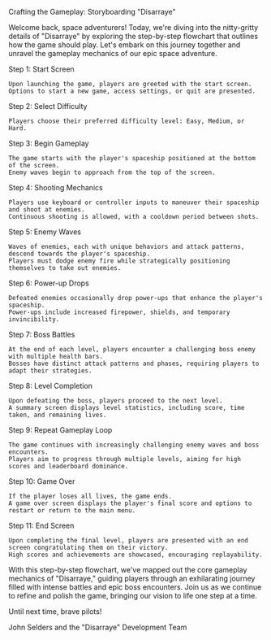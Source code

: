 Crafting the Gameplay: Storyboarding "Disarraye"

Welcome back, space adventurers! Today, we're diving into the nitty-gritty details of "Disarraye" by exploring the step-by-step flowchart that outlines how the game should play.
Let's embark on this journey together and unravel the gameplay mechanics of our epic space adventure.

Step 1: Start Screen

    Upon launching the game, players are greeted with the start screen.
    Options to start a new game, access settings, or quit are presented.

Step 2: Select Difficulty

    Players choose their preferred difficulty level: Easy, Medium, or Hard.

Step 3: Begin Gameplay

    The game starts with the player's spaceship positioned at the bottom of the screen.
    Enemy waves begin to approach from the top of the screen.

Step 4: Shooting Mechanics

    Players use keyboard or controller inputs to maneuver their spaceship and shoot at enemies.
    Continuous shooting is allowed, with a cooldown period between shots.

Step 5: Enemy Waves

    Waves of enemies, each with unique behaviors and attack patterns, descend towards the player's spaceship.
    Players must dodge enemy fire while strategically positioning themselves to take out enemies.

Step 6: Power-up Drops

    Defeated enemies occasionally drop power-ups that enhance the player's spaceship.
    Power-ups include increased firepower, shields, and temporary invincibility.

Step 7: Boss Battles

    At the end of each level, players encounter a challenging boss enemy with multiple health bars.
    Bosses have distinct attack patterns and phases, requiring players to adapt their strategies.

Step 8: Level Completion

    Upon defeating the boss, players proceed to the next level.
    A summary screen displays level statistics, including score, time taken, and remaining lives.

Step 9: Repeat Gameplay Loop

    The game continues with increasingly challenging enemy waves and boss encounters.
    Players aim to progress through multiple levels, aiming for high scores and leaderboard dominance.

Step 10: Game Over

    If the player loses all lives, the game ends.
    A game over screen displays the player's final score and options to restart or return to the main menu.

Step 11: End Screen

    Upon completing the final level, players are presented with an end screen congratulating them on their victory.
    High scores and achievements are showcased, encouraging replayability.

With this step-by-step flowchart, we've mapped out the core gameplay mechanics of "Disarraye," guiding players through an exhilarating journey filled with intense battles and epic boss encounters. Join us as we continue to refine and polish the game, bringing our vision to life one step at a time.

Until next time, brave pilots!

John Selders and the "Disarraye" Development Team
